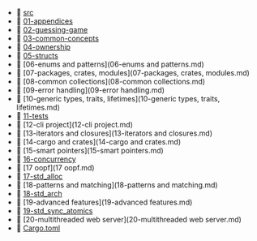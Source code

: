 * 📂 [src](src)
* 📄 [01-appendices](01-appendices.md)
* 📄 [02-guessing-game](02-guessing-game.md)
* 📄 [03-common-concepts](03-common-concepts.md)
* 📄 [04-ownership](04-ownership.md)
* 📄 [05-structs](05-structs.md)
* 📄 [06-enums and patterns](06-enums and patterns.md)
* 📄 [07-packages, crates, modules](07-packages, crates, modules.md)
* 📄 [08-common collections](08-common collections.md)
* 📄 [09-error handling](09-error handling.md)
* 📄 [10-generic types, traits, lifetimes](10-generic types, traits, lifetimes.md)
* 📄 [11-tests](11-tests.md)
* 📄 [12-cli project](12-cli project.md)
* 📄 [13-iterators and closures](13-iterators and closures.md)
* 📄 [14-cargo and crates](14-cargo and crates.md)
* 📄 [15-smart pointers](15-smart pointers.md)
* 📄 [16-concurrency](16-concurrency.md)
* 📄 [17 oopf](17 oopf.md)
* 📄 [17-std_alloc](17-std_alloc.md)
* 📄 [18-patterns and matching](18-patterns and matching.md)
* 📄 [18-std_arch](18-std_arch.md)
* 📄 [19-advanced features](19-advanced features.md)
* 📄 [19-std_sync_atomics](19-std_sync_atomics.md)
* 📄 [20-multithreaded web server](20-multithreaded web server.md)
* 📄 [Cargo.toml](Cargo.toml)
